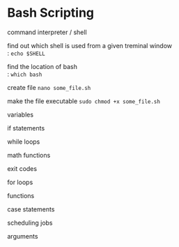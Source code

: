 # Bash Scripting

command interpreter / shell

find out which shell is used from a given treminal window<br>:
`echo $SHELL`

find the location of bash<br>:
`which bash`

create file
`nano some_file.sh`

make the file executable
`sudo chmod +x some_file.sh`

variables

if statements

while loops

math functions

exit codes

for loops

functions

case statements

scheduling jobs

arguments
